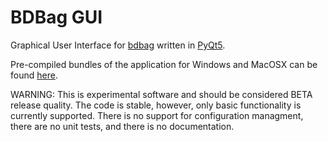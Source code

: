 # BDBag GUI

Graphical User Interface for [bdbag](https://github.com/ini-bdds/bdbag) written in [PyQt5](https://www.riverbankcomputing.com/software/pyqt/download5).

Pre-compiled bundles of the application for Windows and MacOSX can be found [here](https://github.com/ini-bdds/bdbag_gui/releases).

WARNING: This is experimental software and should be considered BETA release quality. The code is stable, however, only basic functionality is currently supported.  There is no support for configuration managment, there are no unit tests, and there is no documentation.
